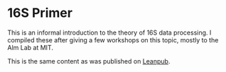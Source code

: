 # 16S Primer

This is an informal introduction to the theory of 16S data processing. I
compiled these after giving a few workshops on this topic, mostly to the Alm
Lab at MIT.

This is the same content as was published on
[Leanpub](https://leanpub.com/primer16s).
